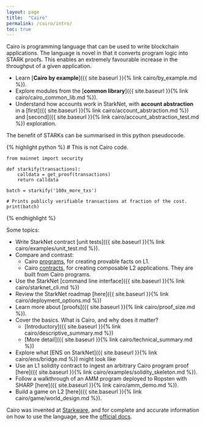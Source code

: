 ```yaml
---
layout: page
title:  "Cairo"
permalink: /cairo/intro/
toc: true
---
```


Cairo is programming language that can be used to write blockchain applications.
The language is novel in that it converts program logic into STARK proofs. This
enables an extremely favourable increase in the throughput of a given application.

- Learn [**Cairo by example**]({{ site.baseurl }}{% link cairo/by_example.md %}).
- Explore modules from the
[**common library**]({{ site.baseurl }}{% link cairo/cairo_common_lib.md %}).
- Understand how accounts work in StarkNet, with **account abstraction**
in a
[first]({{ site.baseurl }}{% link cairo/account_abstraction.md %}) and
[second]({{ site.baseurl }}{% link cairo/account_abstraction_test.md %}) exploration.


The benefit of STARKs can be summarised in this python pseudocode.

{% highlight python %}
    # This is not Cairo code.

    from mainnet import security

    def starkify(transactions):
        calldata = get_proof(transactions)
        return calldata

    batch = starkify('100x_more_txs')

    # Prints publicly verifiable transactions at fraction of the cost.
    print(batch)
{% endhighlight %}

Some topics:

- Write StarkNet contract [unit tests]({{ site.baseurl }}{% link cairo/examples/unit_test.md %}).
- Compare and contrast:
    - Cairo [programs](examples/building_blocks/skeleton/program_sharp.md), for creating provable facts on L1.
    - Cairo [contracts](examples/building_blocks/skeleton/program_starknet.md), for creating composable L2 applications. They are built from Cairo programs.
- Use the StarkNet [command line interface]({{ site.baseurl }}{% link cairo/starknet_cli.md %})
- Review the StarkNet roadmap [here]({{ site.baseurl }}{% link cairo/deployment_options.md %})
- Learn more about [proofs]({{ site.baseurl }}{% link cairo/proof_size.md %}).
- Cover the basics. What is Cairo, and why does it matter?
    - [Introductory]({{ site.baseurl }}{% link cairo/descriptive_summary.md %})
    - [More detail]({{ site.baseurl }}{% link cairo/technical_summary.md %})
- Explore what [ENS on StarkNet]({{ site.baseurl }}{% link cairo/ens/bridge.md %}) might look like
- Use an L1 solidity contract to ingest an arbitrary Cairo program proof [here]({{ site.baseurl }}{% link cairo/examples/solidity_skeleton.md %}).
- Follow a walkthrough of an AMM program deployed to Ropsten with SHARP [here]({{ site.baseurl }}{% link cairo/amm_demo.md %}).
- Build a game on L2 [here]({{ site.baseurl }}{% link cairo/game/world_design.md %}).

Cairo was invented at [Starkware](https://www.cairo-lang.org/), and for complete and
accurate information on how to use the language, see
the [official docs](https://www.cairo-lang.org/docs/).
